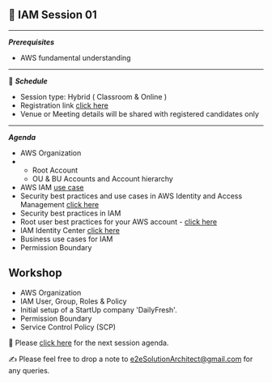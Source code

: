 ## :memo: IAM Session 01 
------------
***Prerequisites***
- AWS fundamental understanding
  
------------
:calendar: ***Schedule***

- Session type: Hybrid ( Classroom & Online ) <br>
- Registration link [click here](#) <br>
- Venue or Meeting details will be shared with registered candidates only
------------
***Agenda***

- AWS Organization
- - Root Account
  - OU & BU Accounts and Account hierarchy 
- AWS IAM [use case](https://docs.aws.amazon.com/IAM/latest/UserGuide/IAM_UseCases.html)
- Security best practices and use cases in AWS Identity and Access Management [click here](https://docs.aws.amazon.com/IAM/latest/UserGuide/IAMBestPracticesAndUseCases.html)
- Security best practices in IAM
- Root user best practices for your AWS account - [click here](https://docs.aws.amazon.com/IAM/latest/UserGuide/root-user-best-practices.html)
- IAM Identity Center [click here](https://aws.amazon.com/iam/identity-center/)
- Business use cases for IAM
- Permission Boundary

 
## Workshop

- AWS Organization
- IAM User, Group, Roles & Policy
- Initial setup of a StartUp company 'DailyFresh'. 
- Permission Boundary
- Service Control Policy (SCP)

:memo: Please [click here](https://github.com/e2eSolutionArchitect/academy/blob/main/masterclass/aws/series/agenda/session01.md) for the next session agenda.

:writing_hand:  Please feel free to drop a note to e2eSolutionArchitect@gmail.com for any queries.
